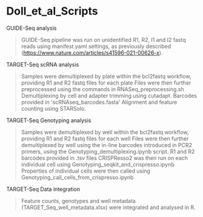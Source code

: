 # Doll_et_al_Scripts

GUIDE-Seq analysis
> GUIDE-Seq pipeline was run on unidentified R1, R2, I1 and I2 fastq reads using manifest.yaml settings, as previously described (https://www.nature.com/articles/s41596-021-00626-x).


TARGET-Seq scRNA analysis
> Samples were demultiplexed by plate within the bcl2fastq workflow, providing R1 and R2 fastq files for each plate
> Files were then further preprocessed using the commands in RNASeq_preprocessing.sh
  > Demultiplexing by cell and adapter trimming using cutadapt. Barcodes provided in 'scRNAseq_barcodes.fasta'
  > Alignment and feature counting using STARSolo.


TARGET-Seq Genotyping analysis
> Samples were demultiplexed by well within the bcl2fastq workflow, providing R1 and R2 fastq files for each well
> Files were then further demultiplexed by well using the in-line barcodes introduced in PCR2 primers, using the Genotyping_demultiplexing.ipynb script.
  > R1 and R2 barcodes provided in .tsv files
> CRISPResso2 was then run on each individual cell using Genotyping_seqkit_and_crispresso.ipynb
> Properties of individual cells were then called using Genotyping_call_cells_from_crispresso.ipynb


TARGET-Seq Data integration
> Feature counts, genotypes and well metadata (TARGET_Seq_well_metadata.xlsx) were integrated and analysed in R.
